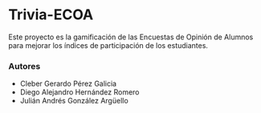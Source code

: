 # Trivia-ECOA
Este proyecto es la gamificación de las Encuestas de Opinión de Alumnos para mejorar los índices de participación de los estudiantes.

### Autores
* Cleber Gerardo Pérez Galicia
* Diego Alejandro Hernández Romero
* Julián Andrés González Argüello